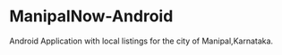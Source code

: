 ManipalNow-Android
==================

Android Application with local listings for the city of Manipal,Karnataka.
